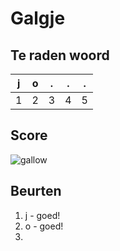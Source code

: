 # Galgje

## Te raden woord

|j|o|.|.|.|
|-|-|-|-|-|
|1|2|3|4|5|

## Score
![gallow](./images/1.png)

## Beurten
1. j - goed!
2. o - goed!
3.
